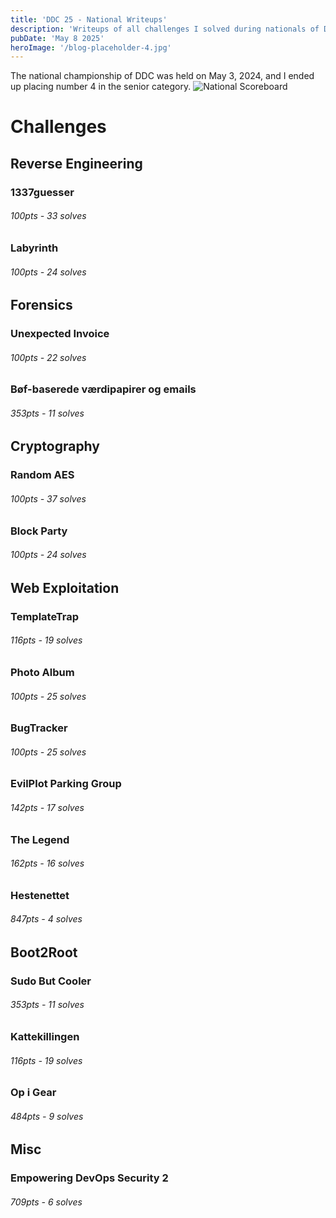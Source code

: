 ```yaml
---
title: 'DDC 25 - National Writeups'
description: 'Writeups of all challenges I solved during nationals of DDC25'
pubDate: 'May 8 2025'
heroImage: '/blog-placeholder-4.jpg'
---
```


The national championship of DDC was held on May 3, 2024, and I ended up placing number 4 in the senior category.
![National Scoreboard](/src/assets/DDC25National/Scoreboard.png) 

# Challenges

## Reverse Engineering
### 1337guesser
###### 100pts - 33 solves

### Labyrinth
###### 100pts - 24 solves

## Forensics
### Unexpected Invoice
###### 100pts - 22 solves

### Bøf-baserede værdipapirer og emails
###### 353pts - 11 solves

## Cryptography
### Random AES
###### 100pts - 37 solves

### Block Party
###### 100pts - 24 solves

## Web Exploitation

### TemplateTrap
###### 116pts - 19 solves

### Photo Album
###### 100pts - 25 solves

### BugTracker
###### 100pts - 25 solves

### EvilPlot Parking Group
###### 142pts - 17 solves

### The Legend
###### 162pts - 16 solves

### Hestenettet
###### 847pts - 4 solves

## Boot2Root
### Sudo But Cooler
###### 353pts - 11 solves

### Kattekillingen
###### 116pts - 19 solves

### Op i Gear
###### 484pts - 9 solves

## Misc
### Empowering DevOps Security 2
###### 709pts - 6 solves


